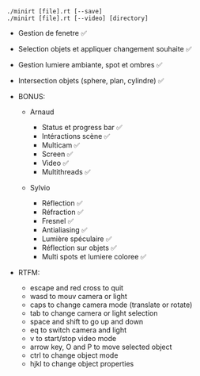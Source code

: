 ```
./minirt [file].rt [--save]
./minirt [file].rt [--video] [directory]
```

- Gestion de fenetre ✅
- Selection objets et appliquer changement souhaite ✅
- Gestion lumiere ambiante, spot et ombres ✅
- Intersection objets (sphere, plan, cylindre) ✅

- BONUS:
	- Arnaud
		- Status et progress bar ✅
		- Intéractions scène ✅
		- Multicam ✅
		- Screen ✅
		- Video ✅
		- Multithreads ✅

	- Sylvio
		- Réflection ✅
		- Réfraction ✅
		- Fresnel ✅
		- Antialiasing ✅
		- Lumière spéculaire ✅
		- Réflection sur objets ✅
		- Multi spots et lumiere coloree ✅


- RTFM:
	- escape and red cross to quit
	- wasd to mouv camera or light
	- caps to change camera mode (translate or rotate)
	- tab to change camera or light selection
	- space and shift to go up and down
	- eq to switch camera and light
	- v to start/stop video mode
	- arrow key, O and P to move selected object
	- ctrl to change object mode
	- hjkl to change object properties
